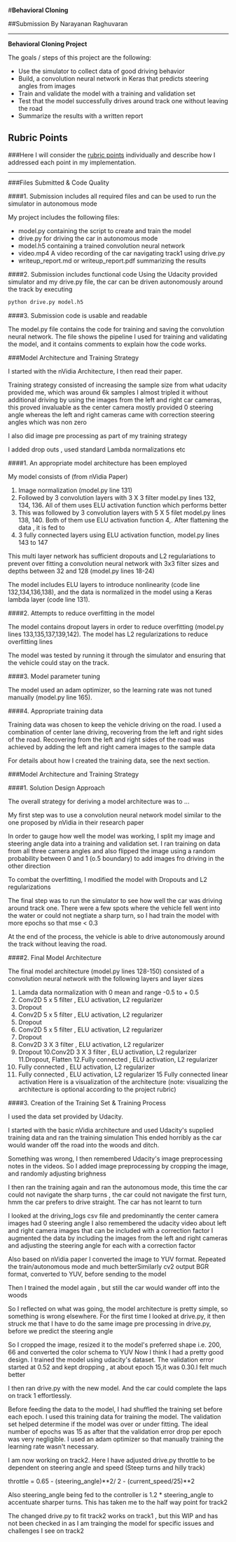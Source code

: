 #**Behavioral Cloning** 

##Submission By Narayanan Raghuvaran


---

**Behavioral Cloning Project**

The goals / steps of this project are the following:
* Use the simulator to collect data of good driving behavior
* Build, a convolution neural network in Keras that predicts steering angles from images
* Train and validate the model with a training and validation set
* Test that the model successfully drives around track one without leaving the road
* Summarize the results with a written report


[//]: # (Image References)

[image1]: (./sample_data_set/Center_Img877.png) "Original Center Image Frame 877"
[image2]: ./examples/placeholder.png "Grayscaling"
[image3]: ./examples/placeholder_small.png "Recovery Image"
[image4]: ./examples/placeholder_small.png "Recovery Image"
[image5]: ./examples/placeholder_small.png "Recovery Image"
[image6]: ./examples/placeholder_small.png "Normal Image"
[image7]: ./examples/placeholder_small.png "Flipped Image"

## Rubric Points
###Here I will consider the [rubric points](https://review.udacity.com/#!/rubrics/432/view) individually and describe how I addressed each point in my implementation.  

---
###Files Submitted & Code Quality

####1. Submission includes all required files and can be used to run the simulator in autonomous mode

My project includes the following files:
* model.py containing the script to create and train the model
* drive.py for driving the car in autonomous mode
* model.h5 containing a trained convolution neural network 
* video.mp4 A video recording of the car navigating track1 using drive.py
* writeup_report.md or writeup_report.pdf summarizing the results

####2. Submission includes functional code
Using the Udacity provided simulator and my drive.py file, the car can be driven autonomously around the track by executing 
```sh
python drive.py model.h5
```

####3. Submission code is usable and readable

The model.py file contains the code for training and saving the convolution neural network. The file shows the pipeline I used for training and validating the model, and it contains comments to explain how the code works.

###Model Architecture and Training Strategy

I started with the nVidia Architecture, I then read their paper.

Training strategy consisted of increasing the sample size from what udacity provided me, which was around 6k samples
I almost tripled it without additional driving by using the images from the left and right car cameras, this
proved invaluable as the center camera mostly provided 0 steering angle whereas the left and right cameras
came with correction steering angles which was non zero

I also did image pre processing as part of my training strategy

I added drop outs , used standard Lambda normalizations etc 


####1. An appropriate model architecture has been employed

My model consists of (from nVidia Paper)
1. Image normalization (model.py line 131)
2. Followed by 3 convolution layers with 3 X 3 filter model.py lines 132, 134, 136. All of them uses
ELU activation function which performs better
3. This was followed by 3 convolution layers with 5 X 5 filet model.py lines 138, 140. Both of them use ELU activation
function
4,. After flattening the data , it is fed to
5. 3 fully connected layers using ELU activation function, model.py lines 143 to 147

This multi layer network has sufficient dropouts and L2 regulariations to prevent over fitting
a convolution neural network with 3x3 filter sizes and depths between 32 and 128 (model.py lines 18-24) 

The model includes ELU layers to introduce nonlinearity (code line 132,134,136,138), and the data is normalized in the model using a Keras lambda layer (code line 131). 

####2. Attempts to reduce overfitting in the model

The model contains dropout layers in order to reduce overfitting (model.py lines 133,135,137,139,142). 
The model has L2 regularizations to reduce overfitting lines 

 The model was tested by running it through the simulator and ensuring that the vehicle could stay on the track.

####3. Model parameter tuning

The model used an adam optimizer, so the learning rate was not tuned manually (model.py line 165).

####4. Appropriate training data

Training data was chosen to keep the vehicle driving on the road. I used a combination of center lane driving, recovering from the left and right sides of the road. Recovering from the left and right sides of the road was achieved by
adding the left and right camera images to the sample data

For details about how I created the training data, see the next section. 

###Model Architecture and Training Strategy

####1. Solution Design Approach

The overall strategy for deriving a model architecture was to ...

My first step was to use a convolution neural network model similar to the one proposed by nVidia in their research 
paper

In order to gauge how well the model was working, I split my image and steering angle data into a training and validation set. I ran training on data from all three camera angles and also flipped the image using a random probability between 0 and 1 (o.5 boundary) to add images fro driving in the other direction

To combat the overfitting, I modified the model with Dropouts and L2 regularizations

 

The final step was to run the simulator to see how well the car was driving around track one. There were a few spots where the vehicle fell went into the water or could not negtiate a sharp turn, so I had train the model with
more epochs so that mse < 0.3

At the end of the process, the vehicle is able to drive autonomously around the track without leaving the road.

####2. Final Model Architecture

The final model architecture (model.py lines 128-150) consisted of a convolution neural network with the following layers and layer sizes
1. Lamda data normalization with 0 mean and range -0.5 to + 0.5
2. Conv2D 5 x 5 filter , ELU activation, L2 regularizer
3. Dropout
4. Conv2D 5 x 5 filter , ELU activation, L2 regularizer
5. Dropout
6. Conv2D 5 x 5 filter , ELU activation, L2 regularizer
7. Dropout
8. Conv2D 3 X 3 filter , ELU activation, L2 regularizer
9. Dropout
10.Conv2D 3 X 3 filter , ELU activation, L2 regularizer
11.Dropout, Flatten
12.Fully connected , ELU activation, L2 regularizer
13. Fully connected , ELU activation, L2 regularizer
14. Fully connected , ELU activation, L2 regularizer
15 Fully connected linear activation
Here is a visualization of the architecture (note: visualizing the architecture is optional according to the project rubric)



####3. Creation of the Training Set & Training Process

I used the data set provided by Udacity.


I started with the basic nVidia architecture and used Udacity's supplied training data and ran the training simulation
This ended horribly as the car would wander off the road into the woods and ditch.

Something was wrong, I then remembered Udacity's image preprocessing notes in the videos. So I added image preprocessing
by cropping the image, and randomly adjusting brighness

I then ran the training again and ran the autonomous mode, this time the car could not 
navigate the sharp turns , the car could not navigate the first turn,
hmm the car prefers to drive straight.  The car has not learnt to turn

I looked at the driving_logs csv file and predominantly the center camera images had 0 steering angle
I also remembered the udacity video about left and right camera images that can be included 
with a correction factor
I augmented the data by including the images from the left and right cameras and adjusting the steering angle for each with
a correction factor

Also based on nVidia paper I converted the image to YUV format. Repeated the train/autonomous mode and much betterSimilarly cv2 output BGR format, converted to YUV, before sending to the model

Then I trained the model again , but still the car would wander off into the woods

So I reflected on what was going, the model architecture is pretty simple, so something is wrong elsewhere. For the first time I looked at drive.py, it then struck me that I have to do the same image pre processing in drive.py, before we 
predict the steering angle

So I cropped the image, resized it to the model's preferred shape i.e. 200, 66 and converted the color schema to YUV
Now I think I had a pretty good design. I trained the model using udacity's dataset. The validation error started at 0.52 and kept dropping , at about epoch 15,it was 0.30.I felt much better

I then ran drive.py with the new model. And the car could complete the laps on track 1 effortlessly. 

Before feeding the data to the model, I had shuffled the training set before each epoch.
I used this training data for training the model. The validation set helped determine if the model was over or under fitting. The ideal number of epochs was 15 as after that the validation error drop per epoch was very
negligible. I used an adam optimizer so that manually training the learning rate wasn't necessary.

I am now working on track2. Here I have adjusted drive.py throttle to be dependent on steering angle and speed
(Steep turns and hilly track)

throttle = 0.65 - (steering_angle)**2/ 2   -  (current_speed/25)**2

Also steering_angle being fed to the controller is 1.2 * steering_angle to accentuate sharper turns.
This has taken me to the half way point for track2

The changed drive.py to fit track2   works on track1 , but this WIP and has not been checked in as I am trainging the model
for specific issues and challenges I see on track2




